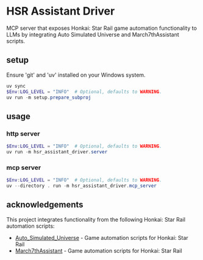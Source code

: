 # HSR Assistant Driver

MCP server that exposes Honkai: Star Rail game automation functionality to LLMs by integrating Auto Simulated Universe and March7thAssistant scripts.

## setup

Ensure 'git' and 'uv' installed on your Windows system.

```powershell
uv sync
$Env:LOG_LEVEL = "INFO"  # Optional, defaults to WARNING.
uv run -m setup.prepare_subproj
```

## usage

### http server

```powershell
$Env:LOG_LEVEL = "INFO"  # Optional, defaults to WARNING.
uv run -m hsr_assistant_driver.server
```

### mcp server

```powershell
$Env:LOG_LEVEL = "INFO"  # Optional, defaults to WARNING.
uv --directory . run -m hsr_assistant_driver.mcp_server
```

## acknowledgements

This project integrates functionality from the following Honkai: Star Rail automation scripts:

- [Auto_Simulated_Universe](https://github.com/CHNZYX/Auto_Simulated_Universe.git) - Game automation scripts for Honkai: Star Rail
- [March7thAssistant](https://github.com/moesnow/March7thAssistant.git) - Game automation scripts for Honkai: Star Rail
